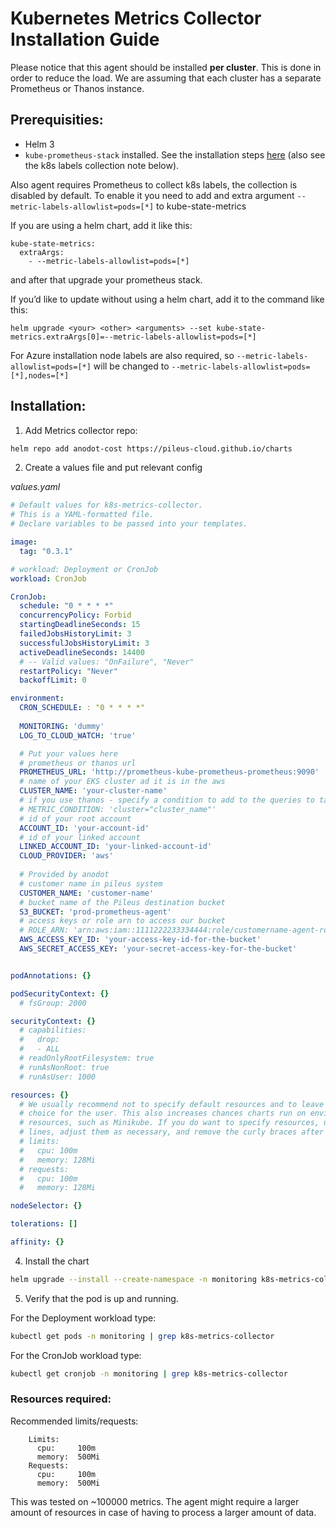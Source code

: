 # Kubernetes Metrics Collector Installation Guide

Please notice that this agent should be installed **per cluster**. This is done in order to reduce the load. We are assuming that each cluster has a separate Prometheus or Thanos instance. 

## Prerequisities:

- Helm 3
- `kube-prometheus-stack` installed. See the installation steps [here](https://github.com/prometheus-community/helm-charts/tree/main/charts/kube-prometheus-stack) (also see the k8s labels collection note below).

Also agent requires Prometheus to collect k8s labels, the collection is disabled by default. To enable it you need to add and extra argument `--metric-labels-allowlist=pods=[*]` to kube-state-metrics

If you are using a helm chart, add it like this:
```
kube-state-metrics:
  extraArgs:
    - --metric-labels-allowlist=pods=[*]
```
and after that upgrade your prometheus stack.

If you’d like to update without using a helm chart, add it to the command like this:
```
helm upgrade <your> <other> <arguments> --set kube-state-metrics.extraArgs[0]=--metric-labels-allowlist=pods=[*]
```
For Azure installation node labels are also required, so `--metric-labels-allowlist=pods=[*]` will be changed to `--metric-labels-allowlist=pods=[*],nodes=[*]`



## Installation:


1. Add Metrics collector repo:

```bash
helm repo add anodot-cost https://pileus-cloud.github.io/charts
```

2. Create a values file and put relevant config

_values.yaml_

```yaml
# Default values for k8s-metrics-collector.
# This is a YAML-formatted file.
# Declare variables to be passed into your templates.

image:
  tag: "0.3.1"

# workload: Deployment or CronJob
workload: CronJob

CronJob:
  schedule: "0 * * * *"
  concurrencyPolicy: Forbid
  startingDeadlineSeconds: 15
  failedJobsHistoryLimit: 3
  successfulJobsHistoryLimit: 3
  activeDeadlineSeconds: 14400
  # -- Valid values: "OnFailure", "Never"
  restartPolicy: "Never"
  backoffLimit: 0

environment:
  CRON_SCHEDULE: : "0 * * * *"
  
  MONITORING: 'dummy'
  LOG_TO_CLOUD_WATCH: 'true'

  # Put your values here
  # prometheus or thanos url
  PROMETHEUS_URL: 'http://prometheus-kube-prometheus-prometheus:9090'
  # name of your EKS cluster ad it is in the aws
  CLUSTER_NAME: 'your-cluster-name'
  # if you use thanos - specify a condition to add to the queries to take data only for your specific cluster
  # METRIC_CONDITION: 'cluster="cluster_name"'
  # id of your root account
  ACCOUNT_ID: 'your-account-id'
  # id of your linked account
  LINKED_ACCOUNT_ID: 'your-linked-account-id'
  CLOUD_PROVIDER: 'aws'
  
  # Provided by anodot
  # customer name in pileus system
  CUSTOMER_NAME: 'customer-name'
  # bucket name of the Pileus destination bucket
  S3_BUCKET: 'prod-prometheus-agent'
  # access keys or role arn to access our bucket
  # ROLE_ARN: 'arn:aws:iam::1111222233334444:role/customername-agent-role'
  AWS_ACCESS_KEY_ID: 'your-access-key-id-for-the-bucket'
  AWS_SECRET_ACCESS_KEY: 'your-secret-access-key-for-the-bucket'


podAnnotations: {}

podSecurityContext: {}
  # fsGroup: 2000

securityContext: {}
  # capabilities:
  #   drop:
  #   - ALL
  # readOnlyRootFilesystem: true
  # runAsNonRoot: true
  # runAsUser: 1000

resources: {}
  # We usually recommend not to specify default resources and to leave this as a conscious
  # choice for the user. This also increases chances charts run on environments with little
  # resources, such as Minikube. If you do want to specify resources, uncomment the following
  # lines, adjust them as necessary, and remove the curly braces after 'resources:'.
  # limits:
  #   cpu: 100m
  #   memory: 128Mi
  # requests:
  #   cpu: 100m
  #   memory: 128Mi

nodeSelector: {}

tolerations: []

affinity: {}
```

4. Install the chart

```bash
helm upgrade --install --create-namespace -n monitoring k8s-metrics-collector anodot-cost/k8s-metrics-collector -f values.yaml
```

5. Verify that the pod is up and running. 

For the Deployment workload type:
```bash
kubectl get pods -n monitoring | grep k8s-metrics-collector
```

For the CronJob workload type:
```bash
kubectl get cronjob -n monitoring | grep k8s-metrics-collector
```

### Resources required:

Recommended limits/requests:

```
    Limits:
      cpu:     100m
      memory:  500Mi
    Requests:
      cpu:     100m
      memory:  500Mi
```
This was tested on ~100000 metrics. The agent might require a larger amount of resources in case of having to process a larger amount of data.

